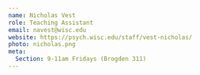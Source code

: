 ```yaml
---
name: Nicholas Vest
role: Teaching Assistant
email: navest@wisc.edu
website: https://psych.wisc.edu/staff/vest-nicholas/
photo: nicholas.png
meta:
  Section: 9-11am Fridays (Brogden 311)
---
```

